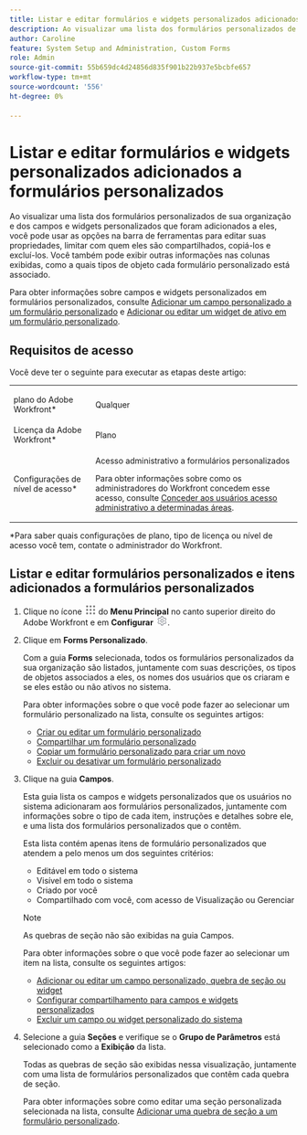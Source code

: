 ```yaml
---
title: Listar e editar formulários e widgets personalizados adicionados a formulários personalizados
description: Ao visualizar uma lista dos formulários personalizados de sua organização e dos campos e widgets personalizados que foram adicionados a eles, você pode usar as opções na barra de ferramentas para editar suas propriedades, limitar com quem eles são compartilhados, copiá-los e excluí-los. Você também pode exibir outras informações nas colunas exibidas, como a quais tipos de objeto cada formulário personalizado está associado.
author: Caroline
feature: System Setup and Administration, Custom Forms
role: Admin
source-git-commit: 55b659dc4d24856d835f901b22b937e5bcbfe657
workflow-type: tm+mt
source-wordcount: '556'
ht-degree: 0%

---
```



# Listar e editar formulários e widgets personalizados adicionados a formulários personalizados

Ao visualizar uma lista dos formulários personalizados de sua organização e dos campos e widgets personalizados que foram adicionados a eles, você pode usar as opções na barra de ferramentas para editar suas propriedades, limitar com quem eles são compartilhados, copiá-los e excluí-los. Você também pode exibir outras informações nas colunas exibidas, como a quais tipos de objeto cada formulário personalizado está associado.

Para obter informações sobre campos e widgets personalizados em formulários personalizados, consulte [Adicionar um campo personalizado a um formulário personalizado](../../../administration-and-setup/customize-workfront/create-manage-custom-forms/add-a-custom-field-to-a-custom-form.md) e [Adicionar ou editar um widget de ativo em um formulário personalizado](../../../administration-and-setup/customize-workfront/create-manage-custom-forms/add-widget-or-edit-its-properties-in-a-custom-form.md).

## Requisitos de acesso

Você deve ter o seguinte para executar as etapas deste artigo:

<table style="table-layout:auto"> 
 <col> 
 <col> 
 <tbody> 
  <tr data-mc-conditions=""> 
   <td role="rowheader"> <p>plano do Adobe Workfront*</p> </td> 
   <td>Qualquer</td> 
  </tr> 
  <tr> 
   <td role="rowheader">Licença da Adobe Workfront*</td> 
   <td>Plano</td> 
  </tr> 
  <tr data-mc-conditions=""> 
   <td role="rowheader">Configurações de nível de acesso*</td> 
   <td> <p>Acesso administrativo a formulários personalizados</p> <p>Para obter informações sobre como os administradores do Workfront concedem esse acesso, consulte <a href="../../../administration-and-setup/add-users/configure-and-grant-access/grant-users-admin-access-certain-areas.md" class="MCXref xref">Conceder aos usuários acesso administrativo a determinadas áreas</a>.</p> </td> 
  </tr> 
 </tbody> 
</table>

&#42;Para saber quais configurações de plano, tipo de licença ou nível de acesso você tem, contate o administrador do Workfront.

## Listar e editar formulários personalizados e itens adicionados a formulários personalizados

1. Clique no ícone ![](assets/main-menu-icon.png) do **Menu Principal** no canto superior direito do Adobe Workfront e em **Configurar** ![](assets/gear-icon-settings.png).

1. Clique em **Forms Personalizado**.

   Com a guia **Forms** selecionada, todos os formulários personalizados da sua organização são listados, juntamente com suas descrições, os tipos de objetos associados a eles, os nomes dos usuários que os criaram e se eles estão ou não ativos no sistema.

   Para obter informações sobre o que você pode fazer ao selecionar um formulário personalizado na lista, consulte os seguintes artigos:

   * [Criar ou editar um formulário personalizado](../../../administration-and-setup/customize-workfront/create-manage-custom-forms/create-or-edit-a-custom-form.md)
   * [Compartilhar um formulário personalizado](../../../administration-and-setup/customize-workfront/create-manage-custom-forms/share-access-to-a-custom-form.md)
   * [Copiar um formulário personalizado para criar um novo](../../../administration-and-setup/customize-workfront/create-manage-custom-forms/copy-custom-form-to-create-a-new-one.md)
   * [Excluir ou desativar um formulário personalizado](../../../administration-and-setup/customize-workfront/create-manage-custom-forms/delete-or-deactivate-a-custom-form.md)

1. Clique na guia **Campos**.

   Esta guia lista os campos e widgets personalizados que os usuários no sistema adicionaram aos formulários personalizados, juntamente com informações sobre o tipo de cada item, instruções e detalhes sobre ele, e uma lista dos formulários personalizados que o contêm.

   Esta lista contém apenas itens de formulário personalizados que atendem a pelo menos um dos seguintes critérios:

   * Editável em todo o sistema
   * Visível em todo o sistema
   * Criado por você
   * Compartilhado com você, com acesso de Visualização ou Gerenciar

   >[!NOTE]
   >
   >As quebras de seção não são exibidas na guia Campos.

   Para obter informações sobre o que você pode fazer ao selecionar um item na lista, consulte os seguintes artigos:

   * [Adicionar ou editar um campo personalizado, quebra de seção ou widget](../../../administration-and-setup/customize-workfront/create-manage-custom-forms/edit-a-custom-field.md)
   * [Configurar compartilhamento para campos e widgets personalizados](../../../administration-and-setup/customize-workfront/create-manage-custom-forms/configure-sharing-for-a-custom-field.md)
   * [Excluir um campo ou widget personalizado do sistema](../../../administration-and-setup/customize-workfront/create-manage-custom-forms/delete-a-custom-field.md)

1. Selecione a guia **Seções** e verifique se o **Grupo de Parâmetros** está selecionado como a **Exibição** da lista.

   Todas as quebras de seção são exibidas nessa visualização, juntamente com uma lista de formulários personalizados que contêm cada quebra de seção.

   Para obter informações sobre como editar uma seção personalizada selecionada na lista, consulte [Adicionar uma quebra de seção a um formulário personalizado](../../../administration-and-setup/customize-workfront/create-manage-custom-forms/add-a-section-break-to-a-custom-form.md).

